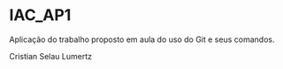 # IAC_AP1
Aplicação do trabalho proposto em aula do uso do Git e seus comandos.

Cristian Selau Lumertz